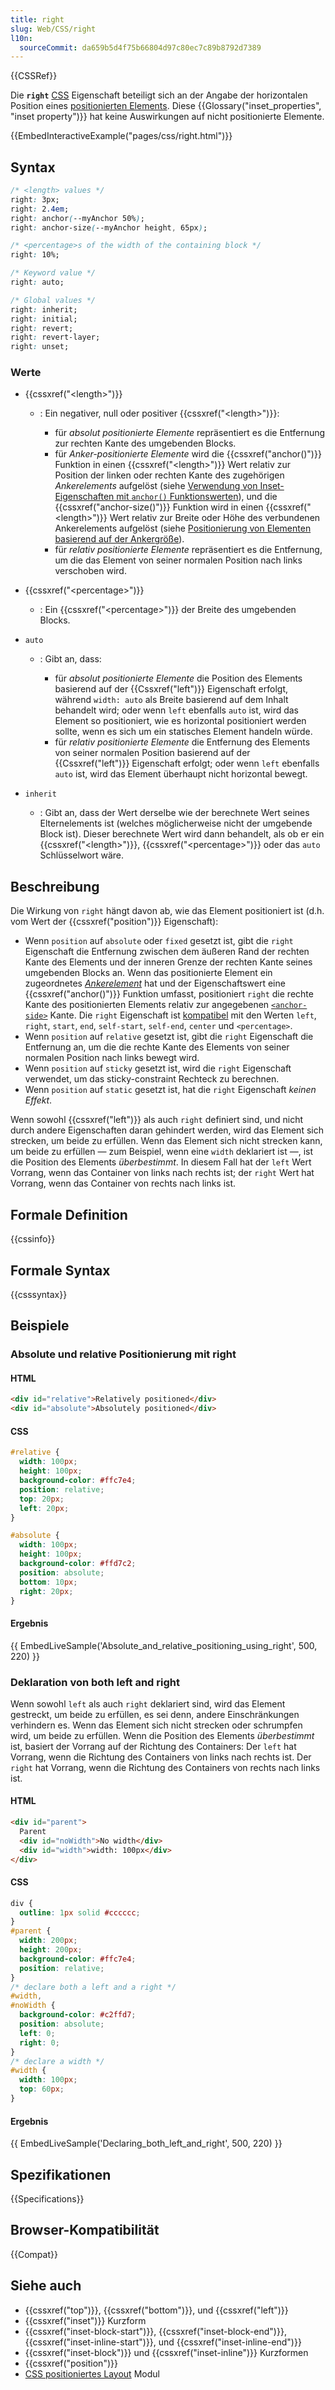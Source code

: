 ```yaml
---
title: right
slug: Web/CSS/right
l10n:
  sourceCommit: da659b5d4f75b66804d97c80ec7c89b8792d7389
---
```


{{CSSRef}}

Die **`right`** [CSS](/de/docs/Web/CSS) Eigenschaft beteiligt sich an der Angabe der horizontalen Position eines [positionierten Elements](/de/docs/Web/CSS/position). Diese {{Glossary("inset_properties", "inset property")}} hat keine Auswirkungen auf nicht positionierte Elemente.

{{EmbedInteractiveExample("pages/css/right.html")}}

## Syntax

```css
/* <length> values */
right: 3px;
right: 2.4em;
right: anchor(--myAnchor 50%);
right: anchor-size(--myAnchor height, 65px);

/* <percentage>s of the width of the containing block */
right: 10%;

/* Keyword value */
right: auto;

/* Global values */
right: inherit;
right: initial;
right: revert;
right: revert-layer;
right: unset;
```

### Werte

- {{cssxref("&lt;length&gt;")}}

  - : Ein negativer, null oder positiver {{cssxref("&lt;length&gt;")}}:

    - für _absolut positionierte Elemente_ repräsentiert es die Entfernung zur rechten Kante des umgebenden Blocks.
    - für _Anker-positionierte Elemente_ wird die {{cssxref("anchor()")}} Funktion in einen {{cssxref("&lt;length&gt;")}} Wert relativ zur Position der linken oder rechten Kante des zugehörigen _Ankerelements_ aufgelöst (siehe [Verwendung von Inset-Eigenschaften mit `anchor()` Funktionswerten](/de/docs/Web/CSS/CSS_anchor_positioning/Using#using_inset_properties_with_anchor_function_values)), und die {{cssxref("anchor-size()")}} Funktion wird in einen {{cssxref("&lt;length&gt;")}} Wert relativ zur Breite oder Höhe des verbundenen Ankerelements aufgelöst (siehe [Positionierung von Elementen basierend auf der Ankergröße](/de/docs/Web/CSS/CSS_anchor_positioning/Using#setting_element_position_based_on_anchor_size)).
    - für _relativ positionierte Elemente_ repräsentiert es die Entfernung, um die das Element von seiner normalen Position nach links verschoben wird.

- {{cssxref("&lt;percentage&gt;")}}
  - : Ein {{cssxref("&lt;percentage&gt;")}} der Breite des umgebenden Blocks.
- `auto`

  - : Gibt an, dass:

    - für _absolut positionierte Elemente_ die Position des Elements basierend auf der {{Cssxref("left")}} Eigenschaft erfolgt, während `width: auto` als Breite basierend auf dem Inhalt behandelt wird; oder wenn `left` ebenfalls `auto` ist, wird das Element so positioniert, wie es horizontal positioniert werden sollte, wenn es sich um ein statisches Element handeln würde.
    - für _relativ positionierte Elemente_ die Entfernung des Elements von seiner normalen Position basierend auf der {{Cssxref("left")}} Eigenschaft erfolgt; oder wenn `left` ebenfalls `auto` ist, wird das Element überhaupt nicht horizontal bewegt.

- `inherit`
  - : Gibt an, dass der Wert derselbe wie der berechnete Wert seines Elternelements ist (welches möglicherweise nicht der umgebende Block ist). Dieser berechnete Wert wird dann behandelt, als ob er ein {{cssxref("&lt;length&gt;")}}, {{cssxref("&lt;percentage&gt;")}} oder das `auto` Schlüsselwort wäre.

## Beschreibung

Die Wirkung von `right` hängt davon ab, wie das Element positioniert ist (d.h. vom Wert der {{cssxref("position")}} Eigenschaft):

- Wenn `position` auf `absolute` oder `fixed` gesetzt ist, gibt die `right` Eigenschaft die Entfernung zwischen dem äußeren Rand der rechten Kante des Elements und der inneren Grenze der rechten Kante seines umgebenden Blocks an. Wenn das positionierte Element ein zugeordnetes [_Ankerelement_](/de/docs/Web/CSS/CSS_anchor_positioning/Using) hat und der Eigenschaftswert eine {{cssxref("anchor()")}} Funktion umfasst, positioniert `right` die rechte Kante des positionierten Elements relativ zur angegebenen [`<anchor-side>`](/de/docs/Web/CSS/anchor#anchor-side) Kante. Die `right` Eigenschaft ist [kompatibel](/de/docs/Web/CSS/anchor#compatibility_of_inset_properties_and_anchor-side_values) mit den Werten `left`, `right`, `start`, `end`, `self-start`, `self-end`, `center` und `<percentage>`.
- Wenn `position` auf `relative` gesetzt ist, gibt die `right` Eigenschaft die Entfernung an, um die die rechte Kante des Elements von seiner normalen Position nach links bewegt wird.
- Wenn `position` auf `sticky` gesetzt ist, wird die `right` Eigenschaft verwendet, um das sticky-constraint Rechteck zu berechnen.
- Wenn `position` auf `static` gesetzt ist, hat die `right` Eigenschaft _keinen Effekt_.

Wenn sowohl {{cssxref("left")}} als auch `right` definiert sind, und nicht durch andere Eigenschaften daran gehindert werden, wird das Element sich strecken, um beide zu erfüllen. Wenn das Element sich nicht strecken kann, um beide zu erfüllen — zum Beispiel, wenn eine `width` deklariert ist —, ist die Position des Elements _überbestimmt_. In diesem Fall hat der `left` Wert Vorrang, wenn das Container von links nach rechts ist; der `right` Wert hat Vorrang, wenn das Container von rechts nach links ist.

## Formale Definition

{{cssinfo}}

## Formale Syntax

{{csssyntax}}

## Beispiele

### Absolute und relative Positionierung mit right

#### HTML

```html
<div id="relative">Relatively positioned</div>
<div id="absolute">Absolutely positioned</div>
```

#### CSS

```css
#relative {
  width: 100px;
  height: 100px;
  background-color: #ffc7e4;
  position: relative;
  top: 20px;
  left: 20px;
}

#absolute {
  width: 100px;
  height: 100px;
  background-color: #ffd7c2;
  position: absolute;
  bottom: 10px;
  right: 20px;
}
```

#### Ergebnis

{{ EmbedLiveSample('Absolute_and_relative_positioning_using_right', 500, 220) }}

### Deklaration von both left and right

Wenn sowohl `left` als auch `right` deklariert sind, wird das Element gestreckt, um beide zu erfüllen, es sei denn, andere Einschränkungen verhindern es. Wenn das Element sich nicht strecken oder schrumpfen wird, um beide zu erfüllen. Wenn die Position des Elements _überbestimmt_ ist, basiert der Vorrang auf der Richtung des Containers: Der `left` hat Vorrang, wenn die Richtung des Containers von links nach rechts ist. Der `right` hat Vorrang, wenn die Richtung des Containers von rechts nach links ist.

#### HTML

```html
<div id="parent">
  Parent
  <div id="noWidth">No width</div>
  <div id="width">width: 100px</div>
</div>
```

#### CSS

```css
div {
  outline: 1px solid #cccccc;
}
#parent {
  width: 200px;
  height: 200px;
  background-color: #ffc7e4;
  position: relative;
}
/* declare both a left and a right */
#width,
#noWidth {
  background-color: #c2ffd7;
  position: absolute;
  left: 0;
  right: 0;
}
/* declare a width */
#width {
  width: 100px;
  top: 60px;
}
```

#### Ergebnis

{{ EmbedLiveSample('Declaring_both_left_and_right', 500, 220) }}

## Spezifikationen

{{Specifications}}

## Browser-Kompatibilität

{{Compat}}

## Siehe auch

- {{cssxref("top")}}, {{cssxref("bottom")}}, und {{cssxref("left")}}
- {{cssxref("inset")}} Kurzform
- {{cssxref("inset-block-start")}}, {{cssxref("inset-block-end")}}, {{cssxref("inset-inline-start")}}, und {{cssxref("inset-inline-end")}}
- {{cssxref("inset-block")}} und {{cssxref("inset-inline")}} Kurzformen
- {{cssxref("position")}}
- [CSS positioniertes Layout](/de/docs/Web/CSS/CSS_positioned_layout) Modul
